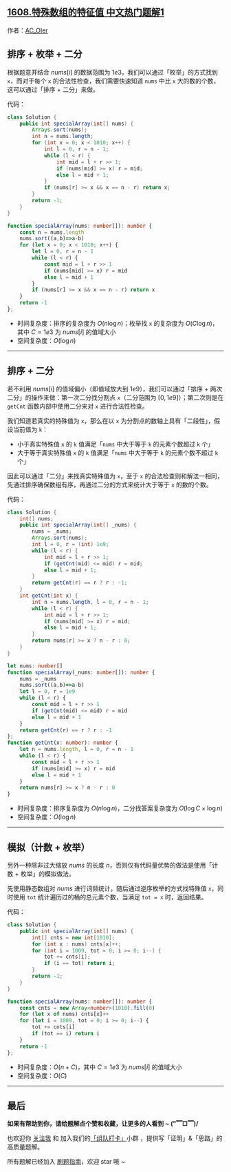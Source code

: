 ## [1608.特殊数组的特征值 中文热门题解1](https://leetcode.cn/problems/special-array-with-x-elements-greater-than-or-equal-x/solutions/100000/by-ac_oier-z525)

作者：[AC_OIer](https://leetcode.cn/u/AC_OIer)

## 排序 + 枚举 + 二分

根据题意并结合 $nums[i]$ 的数据范围为 $1e3$，我们可以通过「枚举」的方式找到 `x`，而对于每个 `x` 的合法性检查，我们需要快速知道 `nums` 中比 `x` 大的数的个数，这可以通过「排序 + 二分」来做。

代码：
```Java []
class Solution {
    public int specialArray(int[] nums) {
        Arrays.sort(nums);
        int n = nums.length;
        for (int x = 0; x < 1010; x++) {
            int l = 0, r = n - 1;
            while (l < r) {
                int mid = l + r >> 1;
                if (nums[mid] >= x) r = mid;
                else l = mid + 1;
            }
            if (nums[r] >= x && x == n - r) return x;
        }
        return -1;
    }
}
```
```TypeScript []
function specialArray(nums: number[]): number {
    const n = nums.length
    nums.sort((a,b)=>a-b)
    for (let x = 0; x < 1010; x++) {
        let l = 0, r = n - 1
        while (l < r) {
            const mid = l + r >> 1
            if (nums[mid] >= x) r = mid
            else l = mid + 1
        }
        if (nums[r] >= x && x == n - r) return x
    }
    return -1
};
```
* 时间复杂度：排序的复杂度为 $O(n\log{n})$；枚举找 `x` 的复杂度为 $O(C\log{n})$，其中 $C = 1e3$ 为 $nums[i]$ 的值域大小
* 空间复杂度：$O(\log{n})$

---

## 排序 + 二分 

若不利用 $nums[i]$ 的值域偏小（即值域放大到 $1e9$），我们可以通过「排序 + 两次二分」的操作来做：第一次二分找分割点 `x`（二分范围为 $[0, 1e9]$）；第二次则是在 `getCnt` 函数内部中使用二分来对 `x` 进行合法性检查。

我们知道若真实的特殊值为 `x`，那么在以 `x` 为分割点的数轴上具有「二段性」，假设当前值为 `k`：
* 小于真实特殊值 `x` 的 `k` 值满足「`nums` 中大于等于 `k` 的元素个数超过 `k` 个」
* 大于等于真实特殊值 `x` 的 `k` 值满足「`nums` 中大于等于 `k` 的元素个数不超过 `k` 个」

因此可以通过「二分」来找真实特殊值为 `x`，至于 `x` 的合法检查则和解法一相同，先通过排序确保数组有序，再通过二分的方式来统计大于等于 `x` 的数的个数。

代码：
```Java []
class Solution {
    int[] nums;
    public int specialArray(int[] _nums) {
        nums = _nums;
        Arrays.sort(nums);
        int l = 0, r = (int) 1e9;
        while (l < r) {
            int mid = l + r >> 1;
            if (getCnt(mid) <= mid) r = mid;
            else l = mid + 1;
        }
        return getCnt(r) == r ? r : -1;
    }
    int getCnt(int x) {
        int n = nums.length, l = 0, r = n - 1;
        while (l < r) {
            int mid = l + r >> 1;
            if (nums[mid] >= x) r = mid;
            else l = mid + 1;
        }
        return nums[r] >= x ? n - r : 0;
    }
}
```
```TypeScript []
let nums: number[]
function specialArray(_nums: number[]): number {
    nums = _nums
    nums.sort((a,b)=>a-b)
    let l = 0, r = 1e9
    while (l < r) {
        const mid = l + r >> 1
        if (getCnt(mid) <= mid) r = mid
        else l = mid + 1
    }
    return getCnt(r) == r ? r : -1
};
function getCnt(x: number): number {
    let n = nums.length, l = 0, r = n - 1
    while (l < r) {
        const mid = l + r >> 1
        if (nums[mid] >= x) r = mid
        else l = mid + 1
    }
    return nums[r] >= x ? n - r : 0
}
```
* 时间复杂度：排序复杂度为 $O(n\log{n})$，二分找答案复杂度为 $O(\log{C} \times \log{n})$
* 空间复杂度：$O(\log{n})$

---

## 模拟（计数 + 枚举）

另外一种除非过大缩放 $nums$ 的长度 $n$，否则仅有代码量优势的做法是使用「计数 + 枚举」的模拟做法。

先使用静态数组对 $nums$ 进行词频统计，随后通过逆序枚举的方式找特殊值 `x`，同时使用 `tot` 统计遍历过的桶的总元素个数，当满足 `tot = x` 时，返回结果。

代码：
```Java []
class Solution {
    public int specialArray(int[] nums) {
        int[] cnts = new int[1010];
        for (int x : nums) cnts[x]++;
        for (int i = 1009, tot = 0; i >= 0; i--) {
            tot += cnts[i];
            if (i == tot) return i;
        }
        return -1;
    }
}
```
```TypeScript []
function specialArray(nums: number[]): number {
    const cnts = new Array<number>(1010).fill(0)
    for (let x of nums) cnts[x]++
    for (let i = 1009, tot = 0; i >= 0; i--) {
        tot += cnts[i]
        if (tot == i) return i
    }
    return -1
};
```
* 时间复杂度：$O(n + C)$，其中 $C = 1e3$ 为 $nums[i]$ 的值域大小
* 空间复杂度：$O(C)$

---

## 最后

**如果有帮助到你，请给题解点个赞和收藏，让更多的人看到 ~ ("▔□▔)/**

也欢迎你 [关注我](https://oscimg.oschina.net/oscnet/up-19688dc1af05cf8bdea43b2a863038ab9e5.png) 和 加入我们的[「组队打卡」](https://leetcode-cn.com/u/ac_oier/)小群 ，提供写「证明」&「思路」的高质量题解。

所有题解已经加入 [刷题指南](https://github.com/SharingSource/LogicStack-LeetCode/wiki)，欢迎 star 哦 ~